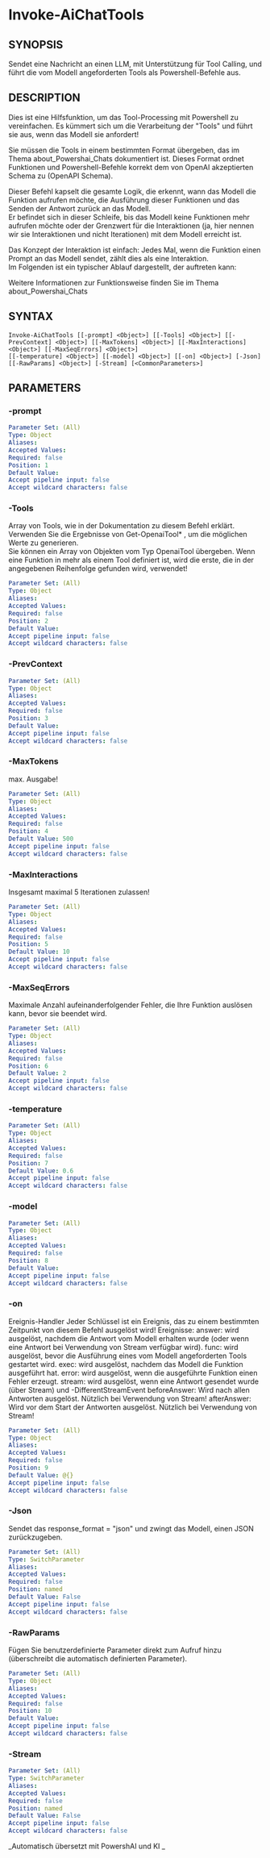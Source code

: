 ﻿---
external help file: powershai-help.xml
schema: 2.0.0
powershai: true
---

# Invoke-AiChatTools

## SYNOPSIS <!--!= @#Synop !-->
Sendet eine Nachricht an einen LLM, mit Unterstützung für Tool Calling, und führt die vom Modell angeforderten Tools als Powershell-Befehle aus.

## DESCRIPTION <!--!= @#Desc !-->
Dies ist eine Hilfsfunktion, um das Tool-Processing mit Powershell zu vereinfachen.
Es kümmert sich um die Verarbeitung der "Tools" und führt sie aus, wenn das Modell sie anfordert!

Sie müssen die Tools in einem bestimmten Format übergeben, das im Thema about_Powershai_Chats dokumentiert ist.
Dieses Format ordnet Funktionen und Powershell-Befehle korrekt dem von OpenAI akzeptierten Schema zu (OpenAPI Schema).  

Dieser Befehl kapselt die gesamte Logik, die erkennt, wann das Modell die Funktion aufrufen möchte, die Ausführung dieser Funktionen und das Senden der Antwort zurück an das Modell.  
Er befindet sich in dieser Schleife, bis das Modell keine Funktionen mehr aufrufen möchte oder der Grenzwert für die Interaktionen (ja, hier nennen wir sie Interaktionen und nicht Iterationen) mit dem Modell erreicht ist.

Das Konzept der Interaktion ist einfach: Jedes Mal, wenn die Funktion einen Prompt an das Modell sendet, zählt dies als eine Interaktion.  
Im Folgenden ist ein typischer Ablauf dargestellt, der auftreten kann:
	

Weitere Informationen zur Funktionsweise finden Sie im Thema about_Powershai_Chats

## SYNTAX <!--!= @#Syntax !-->

```
Invoke-AiChatTools [[-prompt] <Object>] [[-Tools] <Object>] [[-PrevContext] <Object>] [[-MaxTokens] <Object>] [[-MaxInteractions] <Object>] [[-MaxSeqErrors] <Object>] 
[[-temperature] <Object>] [[-model] <Object>] [[-on] <Object>] [-Json] [[-RawParams] <Object>] [-Stream] [<CommonParameters>]
```

## PARAMETERS <!--!= @#Params !-->

### -prompt

```yml
Parameter Set: (All)
Type: Object
Aliases: 
Accepted Values: 
Required: false
Position: 1
Default Value: 
Accept pipeline input: false
Accept wildcard characters: false
```

### -Tools
Array von Tools, wie in der Dokumentation zu diesem Befehl erklärt.
Verwenden Sie die Ergebnisse von Get-OpenaiTool* , um die möglichen Werte zu generieren.  
Sie können ein Array von Objekten vom Typ OpenaiTool übergeben.
Wenn eine Funktion in mehr als einem Tool definiert ist, wird die erste, die in der angegebenen Reihenfolge gefunden wird, verwendet!

```yml
Parameter Set: (All)
Type: Object
Aliases: 
Accepted Values: 
Required: false
Position: 2
Default Value: 
Accept pipeline input: false
Accept wildcard characters: false
```

### -PrevContext

```yml
Parameter Set: (All)
Type: Object
Aliases: 
Accepted Values: 
Required: false
Position: 3
Default Value: 
Accept pipeline input: false
Accept wildcard characters: false
```

### -MaxTokens
max. Ausgabe!

```yml
Parameter Set: (All)
Type: Object
Aliases: 
Accepted Values: 
Required: false
Position: 4
Default Value: 500
Accept pipeline input: false
Accept wildcard characters: false
```

### -MaxInteractions
Insgesamt maximal 5 Iterationen zulassen!

```yml
Parameter Set: (All)
Type: Object
Aliases: 
Accepted Values: 
Required: false
Position: 5
Default Value: 10
Accept pipeline input: false
Accept wildcard characters: false
```

### -MaxSeqErrors
Maximale Anzahl aufeinanderfolgender Fehler, die Ihre Funktion auslösen kann, bevor sie beendet wird.

```yml
Parameter Set: (All)
Type: Object
Aliases: 
Accepted Values: 
Required: false
Position: 6
Default Value: 2
Accept pipeline input: false
Accept wildcard characters: false
```

### -temperature

```yml
Parameter Set: (All)
Type: Object
Aliases: 
Accepted Values: 
Required: false
Position: 7
Default Value: 0.6
Accept pipeline input: false
Accept wildcard characters: false
```

### -model

```yml
Parameter Set: (All)
Type: Object
Aliases: 
Accepted Values: 
Required: false
Position: 8
Default Value: 
Accept pipeline input: false
Accept wildcard characters: false
```

### -on
Ereignis-Handler
Jeder Schlüssel ist ein Ereignis, das zu einem bestimmten Zeitpunkt von diesem Befehl ausgelöst wird!
Ereignisse:
answer: wird ausgelöst, nachdem die Antwort vom Modell erhalten wurde (oder wenn eine Antwort bei Verwendung von Stream verfügbar wird).
func: wird ausgelöst, bevor die Ausführung eines vom Modell angeforderten Tools gestartet wird.
	exec: wird ausgelöst, nachdem das Modell die Funktion ausgeführt hat.
	error: wird ausgelöst, wenn die ausgeführte Funktion einen Fehler erzeugt.
	stream: wird ausgelöst, wenn eine Antwort gesendet wurde (über Stream) und -DifferentStreamEvent
	beforeAnswer: Wird nach allen Antworten ausgelöst. Nützlich bei Verwendung von Stream!
	afterAnswer: Wird vor dem Start der Antworten ausgelöst. Nützlich bei Verwendung von Stream!

```yml
Parameter Set: (All)
Type: Object
Aliases: 
Accepted Values: 
Required: false
Position: 9
Default Value: @{}
Accept pipeline input: false
Accept wildcard characters: false
```

### -Json
Sendet das response_format = "json" und zwingt das Modell, einen JSON zurückzugeben.

```yml
Parameter Set: (All)
Type: SwitchParameter
Aliases: 
Accepted Values: 
Required: false
Position: named
Default Value: False
Accept pipeline input: false
Accept wildcard characters: false
```

### -RawParams
Fügen Sie benutzerdefinierte Parameter direkt zum Aufruf hinzu (überschreibt die automatisch definierten Parameter).

```yml
Parameter Set: (All)
Type: Object
Aliases: 
Accepted Values: 
Required: false
Position: 10
Default Value: 
Accept pipeline input: false
Accept wildcard characters: false
```

### -Stream

```yml
Parameter Set: (All)
Type: SwitchParameter
Aliases: 
Accepted Values: 
Required: false
Position: named
Default Value: False
Accept pipeline input: false
Accept wildcard characters: false
```




<!--PowershaiAiDocBlockStart-->
_Automatisch übersetzt mit PowershAI und KI 
_
<!--PowershaiAiDocBlockEnd-->
